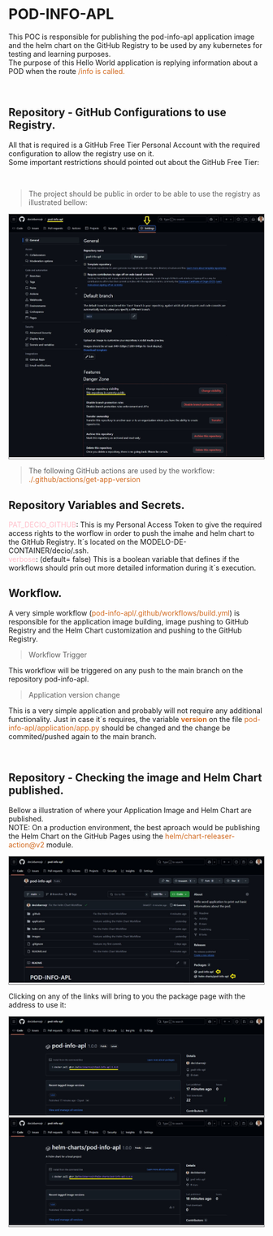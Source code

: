 # POD-INFO-APL
This POC is responsible for publishing the pod-info-apl application image and the helm chart on the GitHub Registry to be used by any kubernetes for testing and learning purposes.<br>
The purpose of this Hello World application is replying information about a POD when the route <span style="color: chocolate;">/info is called.</span><br>

<br>

## Repository - GitHub Configurations to use Registry.

All that is required is a GitHub Free Tier Personal Account with the required configuration to allow the registry use on it.<br>
Some important restrictions should pointed out about the GitHub Free Tier:

<br>

> The project should be public in order to be able to use the registry as illustrated bellow:
<div style="border: 1px solid gray; display: inline-block; margin-left: 0px;">
    <img src="./images/github-project-settings.jpg" alt="GCP SA">
</div>

<BR>

> The following GitHub actions are used by the workflow:
<span style="color: chocolate;">./.github/actions/get-app-version</span>

## Repository Variables and Secrets.

<span style="color: pink;">PAT_DECIO_GITHUB</span>: This is my Personal Access Token to give the required access rights to the worflow in order to push the imahe and helm chart to the GitHub Registry. It´s located on the MODELO-DE-CONTAINER/decio/.ssh.<BR>
<span style="color: pink;">verbose</span>: (default= false) This is a boolean variable that defines if the workflows should prin out more detailed information during it´s execution.<BR>

## Workflow.

A very simple workflow (<span style="color: chocolate;">pod-info-apl/.github/workflows/build.yml</span>) is responsible for the application image building, image pushing to GitHub Registry and the Helm Chart customization and pushing to the GitHub Registry.<br>
> Workflow Trigger<br>

This workflow will be triggered on any push to the main branch on the repository pod-info-apl.<br>

> Application version change<br>

This is a very simple application and probably will not require any additional functionality. Just in case it´s requires, the variable <span style="color: chocolate;">__version__</span> on the file <span style="color: chocolate;">pod-info-apl/application/app.py</span> should be changed and the change be commited/pushed again to the main branch.

<br>

## Repository - Checking the image and Helm Chart published.

Bellow a illustration of where your Application Image and Helm Chart are published.
<br>
NOTE: On a production environment, the best aproach would be publishing the Helm Chart on the GitHub Pages using the <span style="color: chocolate;">helm/chart-releaser-action@v2</span> module.

<div style="border: 1px solid gray; display: inline-block; margin-left: 0px;">
    <img src="./images/github-image-helm-registry.jpg" alt="Image and Helm Package">
</div>

<br>

Clicking on any of the links will bring to you the package page with the address to use it:<br>

<div style="border: 1px solid gray; display: inline-block; margin-left: 0px;">
    <img src="./images/github-image-registry.jpg" alt="Image and Helm Package">
</div>

<br>

<div style="border: 1px solid gray; display: inline-block; margin-left: 0px;">
    <img src="./images/github-helm-registry.jpg" alt="Image and Helm Package">
</div>

<br>